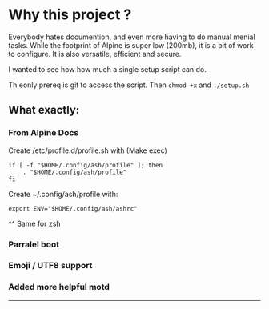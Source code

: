 # Why this project ? 

Everybody hates documention, and even more having to do manual menial tasks. 
While the footprint of Alpine is super low (200mb), it is a bit of work to configure. 
It is also versatile, efficient and secure. 

I wanted to see how how much a single setup script can do. 

Th eonly prereq is git to access the script. Then `chmod +x` and `./setup.sh` 


## What exactly: 

### From Alpine Docs

Create /etc/profile.d/profile.sh with (Make exec) 
```
if [ -f "$HOME/.config/ash/profile" ]; then
    . "$HOME/.config/ash/profile"
fi
```
Create ~/.config/ash/profile with:
```
export ENV="$HOME/.config/ash/ashrc"
```

^^ Same for zsh

### Parralel boot

### Emoji / UTF8 support

### Added more helpful motd
----





